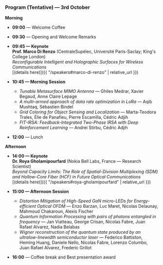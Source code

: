 ### Program (Tentative) — 3rd October

**Morning**

- **09:00** — Welcome Coffee  
- **09:30** — Opening and Welcome Remarks  

- **09:45 — Keynote**  
  **Prof. Marco Di Renzo** (CentraleSupélec, Université Paris-Saclay; King's College London)  
  *Reconfigurable Intelligent and Holographic Surfaces for Wireless Communications*  
  [(details here)]({{ "/speakers#marco-di-renzo" | relative_url }})

- **10:45 — Morning Session**
  - *Tunable Metasurface MIMO Antenna* — Ghiles Medrar, Xavier Begaud, Anne Claire Lepage
  - *A multi-armed approach of data rate optimization in LoRa* — Aqib Mushtaq, Sébastien Bindel
  - *Grid Coloring for Object Sensing and Localization* — Marta-Teodora Trales, Élie de Panafieu, Pierre Escamilla, Cédric Adjih
  - *FIT-IRSA: Feedback-Integrated Two-Phase IRSA with Deep Reinforcement Learning* — Andrei Stirbu, Cédric Adjih

- **12:00** — Lunch

**Afternoon**

- **14:00 — Keynote**  
  **Dr. Roya Gholamipourfard** (Nokia Bell Labs, France — Research Scientist)  
  *Beyond Capacity Limits: The Role of Spatial-Division Multiplexing (SDM) and Hollow-Core Fiber (HCF) in Future Optical Communications*  
  [(details here)]({{ "/speakers#roya-gholamipourfard" | relative_url }})

- **15:00 — Afternoon Session**
  - *Distortion Mitigation of High-Speed GaN micro-LEDs for Energy-efficient Optical OFDM* — Enzo Barzan, Luc Maret, Nicolas Delaunay, Mahmoud Chakaroun, Alexis Fischer
  - *Quantum Information Processing with pairs of photons entangled in frequency* — Jan Viatteau, George Crisan, Nicolas Fabre, Juan Rafael Alvarez, Nadia Belabas
  - *Wigner reconstruction of the quantum state produced by an ultralow-linewidth semiconductor laser* — Federico Battiston, Heming Huang, Daniele Nello, Nicolas Fabre, Lorenzo Columbo, Juan Rafael Alvarez, Frederic Grillot

- **16:00** — Coffee break and Best presentation award

